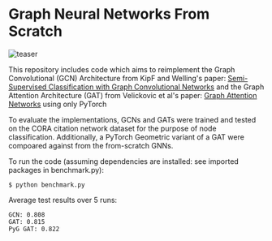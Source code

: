 # Graph Neural Networks From Scratch

![teaser](Velickovic_et_al-1.jpg)

This repository includes code which aims to reimplement the Graph Convolutional (GCN) Architecture from KipF and Welling's paper: [Semi-Supervised Classification with Graph Convolutional Networks](https://www.google.com/url?sa=t&rct=j&q=&esrc=s&source=web&cd=&cad=rja&uact=8&ved=2ahUKEwjH3ICgqsqEAxVE7skDHSe1B0cQFnoECAYQAQ&url=https%3A%2F%2Farxiv.org%2Fabs%2F1609.02907&usg=AOvVaw1HSQRqpg9PIWjueBnAIuC8&opi=89978449) and the Graph Attention Architecture (GAT) from Velickovic et al's paper: [Graph Attention Networks](https://www.google.com/url?sa=t&rct=j&q=&esrc=s&source=web&cd=&cad=rja&uact=8&ved=2ahUKEwj7gZ_PqsqEAxVL7skDHYJgCE4QFnoECBEQAQ&url=https%3A%2F%2Farxiv.org%2Fabs%2F1710.10903&usg=AOvVaw3V0c3RJ86MZ70WLK2qpipV&opi=89978449) using only PyTorch 

To evaluate the implementations, GCNs and GATs were trained and tested on the CORA citation network dataset for the purpose of node classification. Additionally, a PyTorch Geometric variant of a GAT were compoared against from the from-scratch GNNs.

To run the code (assuming dependencies are installed: see imported packages in benchmark.py):

```
$ python benchmark.py 
```
Average test results over 5 runs:

```
GCN: 0.808
GAT: 0.815
PyG GAT: 0.822
```